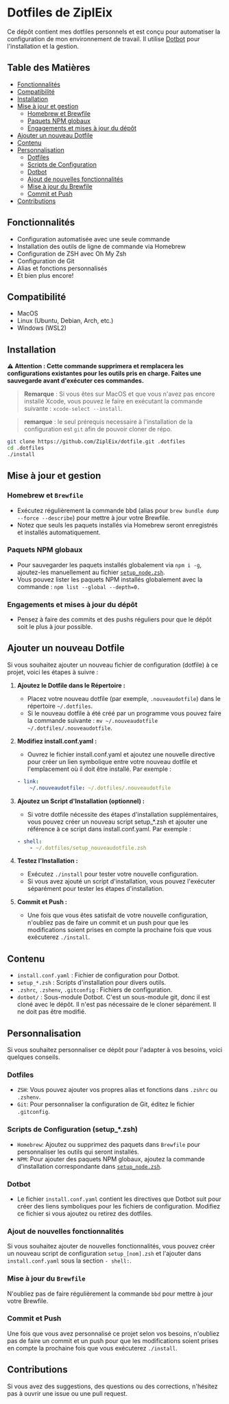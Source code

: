 # Dotfiles de ZiplEix

Ce dépôt contient mes dotfiles personnels et est conçu pour automatiser la configuration de mon environnement de travail. Il utilise [Dotbot](https://github.com/anishathalye/dotbot) pour l'installation et la gestion.

## Table des Matières

- [Fonctionnalités](#fonctionnalités)
- [Compatibilité](#compatibilité)
- [Installation](#installation)
- [Mise à jour et gestion](#mise-à-jour-et-gestion)
  - [Homebrew et Brewfile](#homebrew-et-brewfile)
  - [Paquets NPM globaux](#paquets-npm-globaux)
  - [Engagements et mises à jour du dépôt](#engagements-et-mises-à-jour-du-dépôt)
- [Ajouter un nouveau Dotfile](#ajouter-un-nouveau-dotfile)
- [Contenu](#contenu)
- [Personnalisation](#personnalisation)
  - [Dotfiles](#dotfiles)
  - [Scripts de Configuration](#scripts-de-configuration-setup_*.zsh)
  - [Dotbot](#dotbot)
  - [Ajout de nouvelles fonctionnalités](#ajout-de-nouvelles-fonctionnalités)
  - [Mise à jour du Brewfile](#mise-à-jour-du-brewfile)
  - [Commit et Push](#commit-et-push)
- [Contributions](#contributions)

## Fonctionnalités

- Configuration automatisée avec une seule commande
- Installation des outils de ligne de commande via Homebrew
- Configuration de ZSH avec Oh My Zsh
- Configuration de Git
- Alias et fonctions personnalisés
- Et bien plus encore!

## Compatibilité

- MacOS
- Linux (Ubuntu, Debian, Arch, etc.)
- Windows (WSL2)

## Installation

**⚠️ Attention : Cette commande supprimera et remplacera les configurations existantes pour les outils pris en charge. Faites une sauvegarde avant d'exécuter ces commandes.**

> **Remarque** : Si vous êtes sur MacOS et que vous n'avez pas encore installé Xcode, vous pouvez le faire en exécutant la commande suivante : `xcode-select --install`.

> **remarque** : le seul prérequis necessaire à l'installation de la configuration est `git` afin de pouvoir cloner de répo.

```bash
git clone https://github.com/ZiplEix/dotfile.git .dotfiles
cd .dotfiles
./install
```

## Mise à jour et gestion

### Homebrew et `Brewfile`

- Exécutez régulièrement la commande bbd (alias pour `brew bundle dump --force --describe`) pour mettre à jour votre Brewfile.
- Notez que seuls les paquets installés via Homebrew seront enregistrés et installés automatiquement.

### Paquets NPM globaux

- Pour sauvegarder les paquets installés globalement via `npm i -g`, ajoutez-les manuellement au fichier [`setup_node.zsh`](https://github.com/ZiplEix/dotfile/blob/main/setup_node.zsh).
- Vous pouvez lister les paquets NPM installés globalement avec la commande : `npm list --global --depth=0.`

### Engagements et mises à jour du dépôt

- Pensez à faire des commits et des pushs réguliers pour que le dépôt soit le plus à jour possible.

## Ajouter un nouveau Dotfile

Si vous souhaitez ajouter un nouveau fichier de configuration (dotfile) à ce projet, voici les étapes à suivre :

1. **Ajoutez le Dotfile dans le Répertoire :**
    - Placez votre nouveau dotfile (par exemple, `.nouveaudotfile`) dans le répertoire `~/.dotfiles`.
    - Si le nouveau dotfile à été créé par un programme vous pouvez faire la commande suivante : `mv ~/.nouveaudotfile ~/.dotfiles/.nouveaudotfile`.
2. **Modifiez install.conf.yaml :**
    - Ouvrez le fichier install.conf.yaml et ajoutez une nouvelle directive pour créer un lien symbolique entre votre nouveau dotfile et l'emplacement où il doit être installé. Par exemple :

    ```yaml
    - link:
        ~/.nouveaudotfile: ~/.dotfiles/.nouveaudotfile
    ```

3. **Ajoutez un Script d'Installation (optionnel) :**
    - Si votre dotfile nécessite des étapes d'installation supplémentaires, vous pouvez créer un nouveau script setup_*.zsh et ajouter une référence à ce script dans install.conf.yaml. Par exemple :

    ```yaml
    - shell:
        - ~/.dotfiles/setup_nouveaudotfile.zsh
    ```

4. **Testez l'Installation :**
    - Exécutez `./install` pour tester votre nouvelle configuration.
    - Si vous avez ajouté un script d'installation, vous pouvez l'exécuter séparément pour tester les étapes d'installation.

5. **Commit et Push :**
    - Une fois que vous êtes satisfait de votre nouvelle configuration, n'oubliez pas de faire un commit et un push pour que les modifications soient prises en compte la prochaine fois que vous exécuterez `./install`.

## Contenu

- `install.conf.yaml` : Fichier de configuration pour Dotbot.
- `setup_*.zsh` : Scripts d'installation pour divers outils.
- `.zshrc`, `.zshenv`, `.gitconfig` : Fichiers de configuration.
- `dotbot/` : Sous-module Dotbot. C'est un sous-module git, donc il est cloné avec le dépôt. Il n'est pas nécessaire de le cloner séparément. Il ne doit pas être modifié.

## Personnalisation

Si vous souhaitez personnaliser ce dépôt pour l'adapter à vos besoins, voici quelques conseils.

### Dotfiles

- `ZSH`: Vous pouvez ajouter vos propres alias et fonctions dans `.zshrc` ou `.zshenv`.
- `Git`: Pour personnaliser la configuration de Git, éditez le fichier `.gitconfig`.

### Scripts de Configuration (setup_*.zsh)

- `Homebrew`: Ajoutez ou supprimez des paquets dans `Brewfile` pour personnaliser les outils qui seront installés.
- `NPM`: Pour ajouter des paquets NPM globaux, ajoutez la commande d'installation correspondante dans [`setup_node.zsh`](https://github.com/ZiplEix/dotfile/blob/main/setup_node.zsh).

### Dotbot

- Le fichier `install.conf.yaml` contient les directives que Dotbot suit pour créer des liens symboliques pour les fichiers de configuration. Modifiez ce fichier si vous ajoutez ou retirez des dotfiles.

### Ajout de nouvelles fonctionnalités

Si vous souhaitez ajouter de nouvelles fonctionnalités, vous pouvez créer un nouveau script de configuration `setup_[nom].zsh` et l'ajouter dans `install.conf.yaml` sous la section `- shell:`.

### Mise à jour du `Brewfile`

N'oubliez pas de faire régulièrement la commande `bbd` pour mettre à jour votre Brewfile.

### Commit et Push

Une fois que vous avez personnalisé ce projet selon vos besoins, n'oubliez pas de faire un commit et un push pour que les modifications soient prises en compte la prochaine fois que vous exécuterez `./install`.

## Contributions

Si vous avez des suggestions, des questions ou des corrections, n'hésitez pas à ouvrir une issue ou une pull request.
